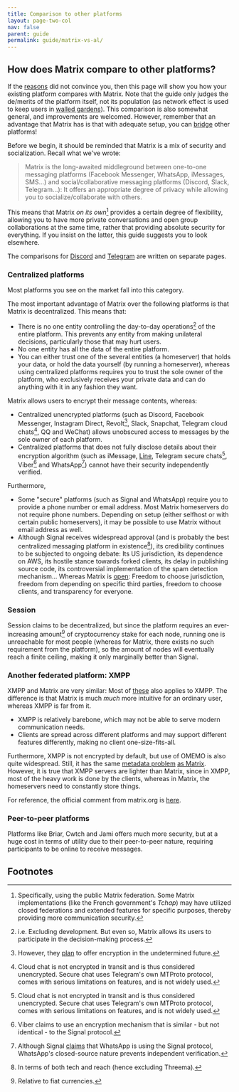 ```yaml
---
title: Comparison to other platforms
layout: page-two-col
nav: false
parent: guide
permalink: guide/matrix-vs-al/
---
```


## How does Matrix compare to other platforms?

If the [reasons](../#why-matrix) did not convince you, then this page will show you how your existing platform compares with Matrix. Note that the guide only judges the de/merits of the platform itself, not its population (as network effect is used to keep users in [walled gardens](https://en.wikipedia.org/wiki/Closed_platform)). This comparison is also somewhat general, and improvements are welcomed. However, remember that an advantage that Matrix has is that with adequate setup, you can [bridge](../features/#all-about-bridges) other platforms!

Before we begin, it should be reminded that Matrix is a mix of security and socialization. Recall what we've wrote:

> Matrix is the long-awaited middleground between one-to-one messaging platforms (Facebook Messenger, WhatsApp, iMessages, SMS...) and social/collaborative messaging platforms (Discord, Slack, Telegram...): It offers an appropriate degree of privacy while allowing you to socialize/collaborate with others.

This means that Matrix *on its own*[^1] provides a certain degree of flexibility, allowing you to have more private conversations and open group collaborations at the same time, rather that providing absolute security for everything. If you insist on the latter, this guide suggests you to look elsewhere.

The comparisons for [Discord](../matrix-vs-discord) and [Telegram](../matrix-vs-telegram) are written on separate pages.

### Centralized platforms

Most platforms you see on the market fall into this category.

The most important advantage of Matrix over the following platforms is that Matrix is decentralized. This means that:

* There is no one entity controlling the day-to-day operations[^2] of the entire platform. This prevents any entity from making unilateral decisions, particularly those that may hurt users.
* No one entity has all the data of the entire platform.
* You can either trust one of the several entities (a homeserver) that holds your data, or hold the data yourself (by running a homeserver), whereas using centralized platforms requires you to trust the sole owner of the platform, who exclusively receives your private data and can do anything with it in any fashion they want.

Matrix allows users to encrypt their message contents, whereas:

* Centralized unencrypted platforms (such as Discord, Facebook Messenger, Instagram Direct, Revolt[^3], Slack, Snapchat, Telegram cloud chats[^4], QQ and WeChat) allows unobscured access to messages by the sole owner of each platform.
* Centralized platforms that does not fully disclose details about their encryption algorithm (such as iMessage, [Line](https://citizenlab.ca/2017/08/linesecurity/), Telegram secure chats[^4], Viber[^5] and WhatsApp[^6]) cannot have their security independently verified.

Furthermore,

* Some "secure" platforms (such as Signal and WhatsApp) require you to provide a phone number or email address. Most Matrix homeservers do not require phone numbers. Depending on setup (either selfhost or with certain public homeservers), it may be possible to use Matrix without email address as well.
* Although Signal receives widespread approval (and is probably the best centralized messaging platform in existence[^7]), its credibility continues to be subjected to ongoing debate: Its US jurisdiction, its dependence on AWS, its hostile stance towards forked clients, its delay in publishing source code, its controversial implementation of the spam detection mechanism... Whereas Matrix is [open](https://matrix.org/blog/2020/01/02/on-privacy-versus-freedom): Freedom to choose jurisdiction, freedom from depending on specific third parties, freedom to choose clients, and transparency for everyone.

### Session

Session claims to be decentralized, but since the platform requires an ever-increasing amount[^8] of cryptocurrency stake for each node, running one is unreachable for most people (whereas for Matrix, there exists no such requirement from the platform), so the amount of nodes will eventually reach a finite ceiling, making it only marginally better than Signal.

### Another federated platform: XMPP

XMPP and Matrix are very similar: Most of [these](../#why-matrix) also applies to XMPP. The difference is that Matrix is much *much* more intuitive for an ordinary user, whereas XMPP is far from it.

* XMPP is relatively barebone, which may not be able to serve modern communication needs.
* Clients are spread across different platforms and may support different features differently, making no client one-size-fits-all.

Furthermore, XMPP is not encrypted by default, but use of OMEMO is also quite widespread. Still, it has the same [metadata problem](https://infosec-handbook.eu/articles/xmpp-aitm/) [as Matrix](../#fn:1). However, it is true that XMPP servers are lighter than Matrix, since in XMPP, most of the heavy work is done by the clients, whereas in Matrix, the homeservers need to constantly store things.

For reference, the official comment from matrix.org is [here](https://matrix.org/faq/#what-is-the-difference-between-matrix-and-xmpp%3F).

### Peer-to-peer platforms

Platforms like Briar, Cwtch and Jami offers much more security, but at a huge cost in terms of utility due to their peer-to-peer nature, requiring participants to be online to receive messages.

## Footnotes

[^1]: Specifically, using the public Matrix federation. Some Matrix implementations (like the French government's *Tchap*) may have utilized closed federations and extended features for specific purposes, thereby providing more communication security.

[^2]: i.e. Excluding development. But even so, Matrix allows its users to participate in the decision-making process.

[^3]: However, they [plan](https://github.com/orgs/revoltchat/projects/3/views/1?filterQuery=encr) to offer encryption in the undetermined future.

[^4]: Cloud chat is not encrypted in transit and is thus considered unencrypted. Secure chat uses Telegram's own MTProto protocol, comes with serious limitations on features, and is not widely used.

[^5]: Viber claims to use an encryption mechanism that is similar - but not identical - to the Signal protocol.

[^6]: Although Signal [claims](https://signal.org/blog/whatsapp-complete/) that WhatsApp is using the Signal protocol, WhatsApp's closed-source nature prevents independent verification.

[^7]: In terms of both tech and reach (hence excluding Threema).

[^8]: Relative to fiat currencies.
